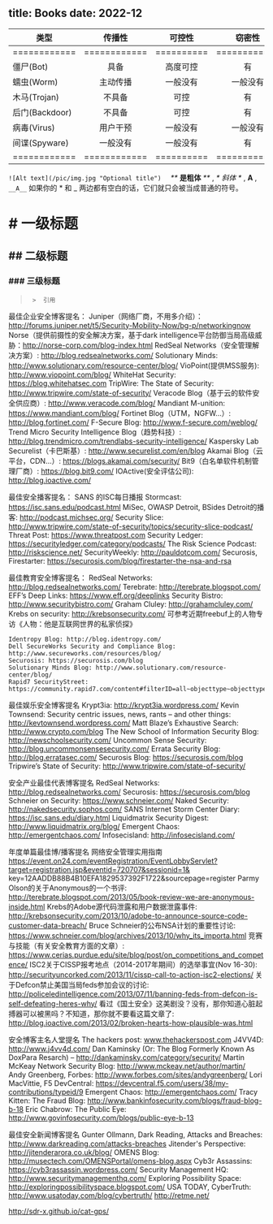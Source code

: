 title: Books
date: 2022-12
---
| 类型          |     传播性  |  可控性  |    窃密性|  害级别 | 
| ------------- |:-------------:| :-------------:|:-------------:|-------------:|
|============|============|==========|============|============|
| 僵尸(Bot)  |   具备  |    高度可控   |   有   |    全部控制:高| 
| 蠕虫(Worm) |  主动传播| 一般没有 | 一般没有|  网络流量:高| 
| 木马(Trojan) | 不具备 |   可控  |     有 |     账户密码:高| 
| 后门(Backdoor) | 不具备| 可控 |    有 |    完全控制:高| 
| 病毒(Virus) | 用户干预 | 一般没有|  一般没有|  感染文件:中| 
| 间谍(Spyware) | 一般没有 | 一般没有 |  有 | 信息泄露:中| 
|============|============|==========|============|============|

`![Alt text](/pic/img.jpg "Optional title")  `
_**_ **是粗体** _**_         ,     _*_ *斜体* _*_ , __A__  , `__A__`
如果你的   *  和  _ 两边都有空白的话，它们就只会被当成普通的符号。

# \# 一级标题        
## \#\# 二级标题
### \#\#\# 三级标题
>      >  引用
<!--more-->
最佳企业安全博客提名：
    Juniper（网络厂商，不用多介绍）：http://forums.juniper.net/t5/Security-Mobility-Now/bg-p/networkingnow
    Norse（提供前摄性的安全解决方案，基于dark intelligence平台防御当局高级威胁：http://norse-corp.com/blog-index.html
    RedSeal Networks（安全管理解决方案）: http://blog.redsealnetworks.com/
    Solutionary Minds: http://www.solutionary.com/resource-center/blog/
    VioPoint(提供MSS服务): http://www.viopoint.com/blog/
    WhiteHat Security: https://blog.whitehatsec.com
    TripWire: The State of Security: http://www.tripwire.com/state-of-security/
    Veracode Blog（基于云的软件安全供应商）: http://www.veracode.com/blog/
    Mandiant M-unition: https://www.mandiant.com/blog/
    Fortinet Blog（UTM，NGFW…）: http://blog.fortinet.com/
    F-Secure Blog: http://www.f-secure.com/weblog/
    Trend Micro Security Intelligence Blog（趋势科技）: http://blog.trendmicro.com/trendlabs-security-intelligence/
    Kaspersky Lab Securelist（卡巴斯基）: http://www.securelist.com/en/blog
    Akamai Blog（云平台，CDN…）: https://blogs.akamai.com/security/
    Bit9（白名单软件机制管理厂商）: https://blog.bit9.com/
    IOActive(安全评估公司): http://blog.ioactive.com/

最佳安全播客提名：
    SANS 的ISC每日播报 Stormcast: https://isc.sans.edu/podcast.html
    MiSec, OWASP Detroit, BSides Detroit的播客: http://podcast.michsec.org/
    Security Slice: http://www.tripwire.com/state-of-security/topics/security-slice-podcast/
    Threat Post: https://www.threatpost.com
    Security Ledger: https://securityledger.com/category/podcasts/
    The Risk Science Podcast: http://riskscience.net/
    SecurityWeekly: http://pauldotcom.com/
    Securosis, Firestarter: https://securosis.com/blog/firestarter-the-nsa-and-rsa

最佳教育安全博客提名：
    RedSeal Networks: http://blog.redsealnetworks.com/
    Terebrate: http://terebrate.blogspot.com/
    EFF’s Deep Links: https://www.eff.org/deeplinks
    Security Bistro: http://www.securitybistro.com/
    Graham Cluley: http://grahamcluley.com/
    Krebs on security: http://krebsonsecurity.com/ 可参考近期freebuf上的人物专访《人物：他是互联网世界的私家侦探》

    Identropy Blog: http://blog.identropy.com/
    Dell SecureWorks Security and Compliance Blog: http://www.secureworks.com/resources/blog/
    Securosis: https://securosis.com/blog
    Solutionary Minds Blog: http://www.solutionary.com/resource-center/blog/
    Rapid7 SecurityStreet: https://community.rapid7.com/content#filterID=all~objecttype~objecttype[blogpost]

最佳娱乐安全博客提名
    Krypt3ia: http://krypt3ia.wordpress.com/
    Kevin Townsend: Security centric issues, news, rants – and other things: http://kevtownsend.wordpress.com/
    Matt Blaze’s Exhaustive Search: http://www.crypto.com/blog
    The New School of Information Security Blog: http://newschoolsecurity.com/
    Uncommon Sense Security: http://blog.uncommonsensesecurity.com/
    Errata Security Blog: http://blog.erratasec.com/
    Securosis Blog: https://securosis.com/blog
    Tripwire’s State of Security: http://www.tripwire.com/state-of-security/

安全产业最佳代表博客提名
    RedSeal Networks: http://blog.redsealnetworks.com/
    Securosis: https://securosis.com/blog
    Schneier on Security: https://www.schneier.com/
    Naked Security: http://nakedsecurity.sophos.com/
    SANS Internet Storm Center Diary: https://isc.sans.edu/diary.html
    Liquidmatrix Security Digest: http://www.liquidmatrix.org/blog/
    Emergent Chaos: http://emergentchaos.com/
    Infosecisland: http://infosecisland.com/

年度单篇最佳博/播客提名
    网络安全管理实用指南 https://event.on24.com/eventRegistration/EventLobbyServlet?target=registration.jsp&eventid=720707&sessionid=1&        key=12AADDB88B4B10EFA1829537392F1722&sourcepage=register
    Parmy Olson的关于Anonymous的一个书评: http://terebrate.blogspot.com/2013/05/book-review-we-are-anonymous-inside.html
    Krebs的Adobe源代码泄露和用户数据泄露事件: http://krebsonsecurity.com/2013/10/adobe-to-announce-source-code-customer-data-breach/
    Bruce Schneier的公布NSA计划的重要性讨论: https://www.schneier.com/blog/archives/2013/10/why_its_importa.html
    竞赛与技能（有关安全教育方面的文章）: https://www.cerias.purdue.edu/site/blog/post/on_competitions_and_competence/
    ISC2关于CISSP报考地点（2014-2017年期间）的选举事宜(Nov 16-30): http://securityuncorked.com/2013/11/cissp-call-to-action-isc2-elections/
    关于Defcon禁止美国当局feds参加会议的讨论: http://policeledintelligence.com/2013/07/11/banning-feds-from-defcon-is-self-defeating-heres-why/
    看过《国土安全》这美剧没？没有，那你知道心脏起搏器可以被黑吗？不知道，那你就不要看这篇文章了: http://blog.ioactive.com/2013/02/broken-hearts-how-plausible-was.html

安全博客主名人堂提名
    The hackers post: www.thehackerspost.com
    J4VV4D: http://www.j4vv4d.com/
    Dan Kaminsky (Or: The Blog Formerly Known As DoxPara Resarch) – http://dankaminsky.com/category/security/
    Martin McKeay Network Security Blog: http://www.mckeay.net/author/martin/
    Andy Greenberg, Forbes: http://www.forbes.com/sites/andygreenberg/
    Lori MacVittie, F5 DevCentral: https://devcentral.f5.com/users/38/my-contributions/typeid/9
    Emergent Chaos: http://emergentchaos.com/
    Tracy Kitten: The Fraud Blog: http://www.bankinfosecurity.com/blogs/fraud-blog-b-18
    Eric Chabrow: The Public Eye: http://www.govinfosecurity.com/blogs/public-eye-b-13

最佳安全新闻博客提名
    Gunter Ollmann, Dark Reading, Attacks and Breaches: http://www.darkreading.com/attacks-breaches
    Jitender&#039;s Perspective: http://jitenderarora.co.uk/blog/
    OMENS Blog: http://musectech.com/OMENSPortal/omens-blog.aspx
    Cyb3r Assassins: https://cyb3rassassin.wordpress.com/
    Security Management HQ: http://www.securitymanagementhq.com/
    Exploring Possibility Space: http://exploringpossibilityspace.blogspot.com/
    USA TODAY, CyberTruth: http://www.usatoday.com/blog/cybertruth/
http://retme.net/

http://sdr-x.github.io/cat-gps/
